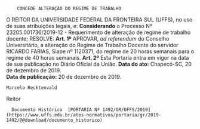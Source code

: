         CONCEDE ALTERAÇÃO DO REGIME DE TRABALHO  

 O REITOR DA UNIVERSIDADE FEDERAL DA FRONTEIRA SUL (UFFS), no uso de suas atribuições legais, e: **Considerando** o Processo Nº 23205.001736/2019-12 - Requerimento de alteração de regime de trabalho docente; RESOLVE:   **Art. 1º**  APROVAR, *ad referendum*  do Conselho Universitário, a alteração do Regime de Trabalho Docente do servidor RICARDO FARIAS, Siape nº 1120371, do regime de 20 horas semanais para o regime de 40 horas semanais.   **Art. 2º**  Esta Portaria entra em vigor na data de sua publicação no Diário Oficial da União.        **Data do ato:** Chapecó-SC, 20 de dezembro de 2019.   
 **Data de publicação:**  20 de dezembro de 2019. 

    Marcelo Recktenvald   
 Reitor 

      Documento Histórico  [PORTARIA Nº 1492/GR/UFFS/2019](https://www.uffs.edu.br/atos-normativos/portaria/gr/2019-1492/@@download/documento_historico)     
      